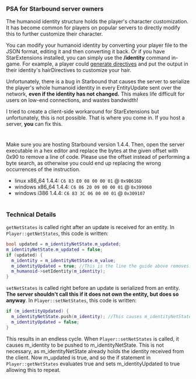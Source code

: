 ### PSA for Starbound server owners

The humanoid identity structure holds the player's character customization. It has become common for players on popular servers to directly modify this to further customize their character.

You can modify your humanoid identity by converting your player file to the JSON format, editing it and then converting it back. Or if you have StarExtensions installed, you can simply use the **/identity** command in-game. 
For example, a player could [generate directives](https://rexmeck.github.io/Drawable-Generator/) and put the output in their identity's hairDirectives to customize your hair.

Unfortunately, there is a bug in Starbound that causes the server to serialize the player's whole humanoid identity in every EntityUpdate sent over the network, **even if the identity has not changed.** This makes life difficult for users on low-end connections, and wastes bandwidth!

I tried to create a client-side workaround for StarExtensions but unfortunately, this is not possible. That is where you come in. If you host a server, **you** can fix this.
# 
Make sure you are hosting Starbound version 1.4.4. Then, open the server executable in a hex editor and replace the bytes at the given offset with 0x90 to remove a line of code. Please use the offset instead of performing a byte search, as otherwise you could end up replacing the wrong occurrences of the instruction.

- linux   x86_64 1.4.4: `C6 83 E0 08 00 00 01` @ `0x9B616D`
- windows x86_64 1.4.4: `C6 86 20 09 00 00 01` @ `0x399060`
- windows i386 1.4.4: `C6 83 3C 06 00 00 01` @ `0x309107`

# 
### Technical Details

`getNetStates` is called right after an update is received for an entity. In `Player::getNetStates`, this code is written:
```cpp
bool updated = m_identityNetState.m_updated;
m_identityNetState.m_updated = false;
if (updated) {
  m_identity = m_identityNetState.m_value;
  m_identityUpdated = true; //This is the line the guide above removes.
  m_humanoid->setIdentity(m_identity);
}
```

`setNetStates` is called right before an update is serialized from an entity. **The server shouldn't call this if it does not own the entity, but does so anyway**. In `Player::setNetStates`, this code is written:
```cpp
if (m_identityUpdated) {
  m_identityNetState.push(m_identity); //This causes m_identityNetState.m_updated to become true.
  m_identityUpdated = false;
}
```

This results in an endless cycle. When `Player::setNetStates` is called, it causes m_identity to be pushed to m_identityNetState. This is not necessary, as m_identityNetState already holds the identity received from the client. Now m_updated is true, and so the if statement in `Player::getNetStates` evaluates true and sets m_identityUpdated to true allowing this to repeat.
